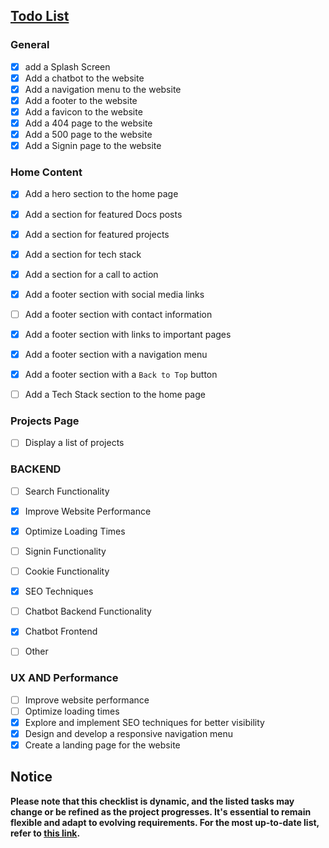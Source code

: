 
## [Todo List](https://github.com/muhammad-fiaz/portfolio/blob/main/TODO.md)

### General
- [X] add a Splash Screen
- [X] Add a chatbot to the website
- [X] Add a navigation menu to the website
- [X] Add a footer to the website
- [X] Add a favicon to the website
- [X] Add a 404 page to the website
- [X] Add a 500 page to the website
- [X] Add a Signin page to the website

### Home Content 

- [X] Add a hero section to the home page
- [X] Add a section for featured Docs posts
- [X] Add a section for featured projects
- [X] Add a section for tech stack
- [X] Add a section for a call to action
- [X] Add a footer section with social media links
- [ ] Add a footer section with contact information
- [X] Add a footer section with links to important pages
- [X] Add a footer section with a navigation menu
- [X] Add a footer section with a `Back to Top` button
- [ ] Add a Tech Stack section to the home page


### Projects Page

- [ ] Display a list of projects

### BACKEND 

- [ ] Search Functionality
- [X] Improve Website Performance
- [X] Optimize Loading Times
- [ ] Signin Functionality
- [ ] Cookie Functionality
- [X] SEO Techniques
- [ ] Chatbot Backend Functionality
- [X] Chatbot Frontend
- [ ] Other


### UX AND Performance
- [ ] Improve website performance
- [ ] Optimize loading times
- [X] Explore and implement SEO techniques for better visibility
- [X] Design and develop a responsive navigation menu
- [X] Create a landing page for the website

## Notice

**Please note that this checklist is dynamic, and the listed tasks may change or be refined as the project progresses. It's essential to remain flexible and adapt to evolving requirements. For the most up-to-date list, refer to [this link](https://github.com/muhammad-fiaz/portfolio/blob/main/TODO.md).**
